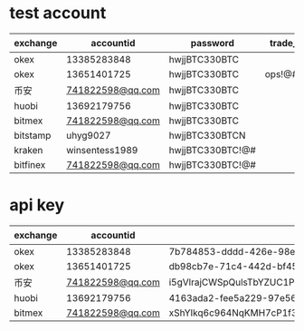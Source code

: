 # test account

| exchange | accountid | password | trade_pwd | 备注 |
| ------ | ------ | ------ | ------ | ------ |
| okex      | 13385283848       | hwjjBTC330BTC     |               | rickon |
| okex      | 13651401725       | hwjjBTC330BTC     | ops!@#9988    | dreamy |
| 币安      | 741822598@qq.com  | hwjjBTC330BTC     |               | winsen |
| huobi     | 13692179756       | hwjjBTC330BTC     |               | simons |
| bitmex    | 741822598@qq.com  | hwjjBTC330BTC     |               | winsen |
| bitstamp  | uhyg9027          | hwjjBTC330BTCN    |               | winsen |
| kraken    | winsentess1989    | hwjjBTC330BTC!@#  |               | winsen |
| bitfinex  | 741822598@qq.com  | hwjjBTC330BTC!@#  |               | winsen |


# api key

| exchange | accountid | apikey | secert | 备注 |
| ------ | ------ | ------ | ------ | ------ |
| okex  | 13385283848       | 7b784853-dddd-426e-98e9-324d4521b327 | E26B649DB237A34C65E54B0C741F601A | rickon |
| okex  | 13651401725       | db98cb7e-71c4-442d-bf45-8c6ab05a4c1c | 4A5F6437B9DE1A2B16E80FC0018C8515 | dreamy |
| 币安  | 741822598@qq.com  | i5gVlrajCWSpQulsTbYZUC1Prp2TvxPxF16jjYnHSdo13LfFAi0fUEAjd0Vu7DME | OYzRJA6B2gxAkETIg1eDGJWZsf1unz5Rrl1aVewelkB3iNLUsArYWedOtonBNeTe | winsen |
| huobi | 13692179756       | 4163ada2-fee5a229-97e5600a-60259 | b1e638f0-a17d88a8-048d26a3-7f4ea | simons |
| bitmex| 741822598@qq.com  | xShYIkq6c964NqKMH7cP1f3j | ehWvEyF80IkmkwTJbB5-DiLSlJP8k6WWJiEXyhIdmYaskrBR | winsen |
